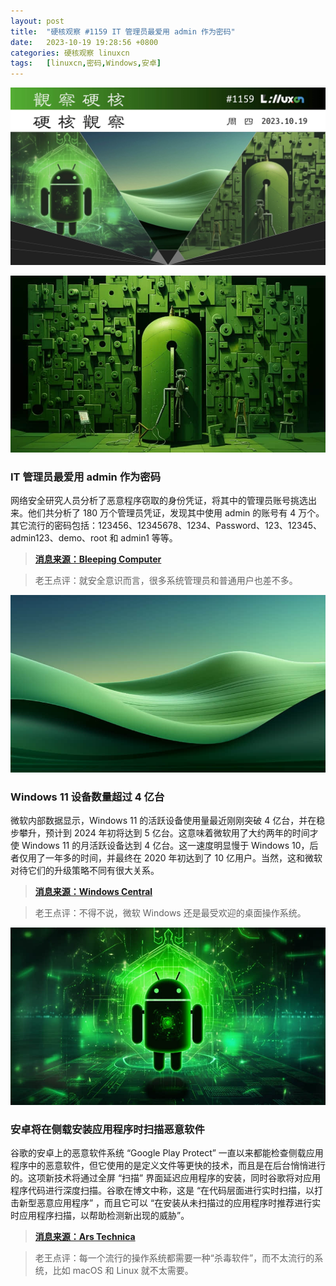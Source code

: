```yaml
---
layout: post
title:	"硬核观察 #1159 IT 管理员最爱用 admin 作为密码"
date:	2023-10-19 19:28:56 +0800 
categories:	硬核观察 linuxcn 
tags:	[linuxcn,密码,Windows,安卓]
---
```



![](/Asserts/Images/album/202310/19/192812cooj32j24ukzssdz.jpg)


![](/Asserts/Images/album/202310/19/192820h5cscxzj1hbuc1a6.jpg)


### IT 管理员最爱用 admin 作为密码


网络安全研究人员分析了恶意程序窃取的身份凭证，将其中的管理员账号挑选出来。他们共分析了 180 万个管理员凭证，发现其中使用 admin 的账号有 4 万个。其它流行的密码包括：123456、12345678、1234、Password、123、12345、admin123、demo、root 和 admin1 等等。



> 
> **[消息来源：Bleeping Computer](https://www.bleepingcomputer.com/news/security/over-40-000-admin-portal-accounts-use-admin-as-a-password/)**
> 
> 
> 



> 
> 老王点评：就安全意识而言，很多系统管理员和普通用户也差不多。
> 
> 
> 


![](/Asserts/Images/album/202310/19/192830m263nzxy3yvu6ryh.jpg)


### Windows 11 设备数量超过 4 亿台


微软内部数据显示，Windows 11 的活跃设备使用量最近刚刚突破 4 亿台，并在稳步攀升，预计到 2024 年初将达到 5 亿台。这意味着微软用了大约两年的时间才使 Windows 11 的月活跃设备达到 4 亿台。这一速度明显慢于 Windows 10，后者仅用了一年多的时间，并最终在 2020 年初达到了 10 亿用户。当然，这和微软对待它们的升级策略不同有很大关系。



> 
> **[消息来源：Windows Central](https://www.windowscentral.com/software-apps/windows-11/exclusive-windows-11-is-active-on-almost-half-a-billion-devices-ahead-of-microsofts-expectations)**
> 
> 
> 



> 
> 老王点评：不得不说，微软 Windows 还是最受欢迎的桌面操作系统。
> 
> 
> 


![](/Asserts/Images/album/202310/19/192841tt106phtkuh8k4ft.jpg)


### 安卓将在侧载安装应用程序时扫描恶意软件


谷歌的安卓上的恶意软件系统 “Google Play Protect” 一直以来都能检查侧载应用程序中的恶意软件，但它使用的是定义文件等更快的技术，而且是在后台悄悄进行的。这项新技术将通过全屏 “扫描” 界面延迟应用程序的安装，同时谷歌将对应用程序代码进行深度扫描。谷歌在博文中称，这是 “在代码层面进行实时扫描，以打击新型恶意应用程序” ，而且它可以 “在安装从未扫描过的应用程序时推荐进行实时应用程序扫描，以帮助检测新出现的威胁”。



> 
> **[消息来源：Ars Technica](https://arstechnica.com/gadgets/2023/10/android-will-now-scan-sideloaded-apps-for-malware-at-install-time/)**
> 
> 
> 



> 
> 老王点评：每一个流行的操作系统都需要一种“杀毒软件”，而不太流行的系统，比如 macOS 和 Linux 就不太需要。
> 
> 
>
